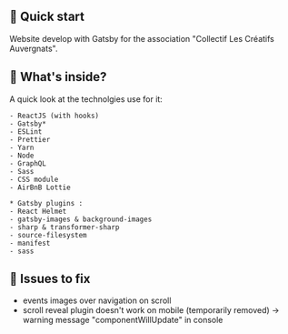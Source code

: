 ## 🚀 Quick start

Website develop with Gatsby for the association "Collectif Les Créatifs Auvergnats".

## 💫 What's inside?

A quick look at the technolgies use for it:

    - ReactJS (with hooks)
    - Gatsby*
    - ESLint
    - Prettier
    - Yarn
    - Node
    - GraphQL
    - Sass
    - CSS module
    - AirBnB Lottie

    * Gatsby plugins : 
    - React Helmet
    - gatsby-images & background-images
    - sharp & transformer-sharp
    - source-filesystem
    - manifest
    - sass


## 🧐 Issues to fix

- events images over navigation on scroll
- scroll reveal plugin doesn't work on mobile (temporarily removed) -> warning message "componentWillUpdate" in console

